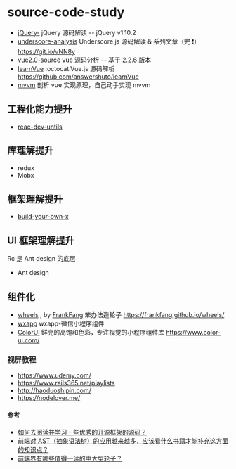 # source-code-study

- [jQuery-](https://github.com/chokcoco/jQuery-) jQuery 源码解读 -- jQuery v1.10.2
- [underscore-analysis](https://github.com/anzichi/underscore-analysis) Underscore.js 源码解读 & 系列文章（完 ❗️） https://git.io/vNN8y
- [vue2.0-source](https://github.com/liutao/vue2.0-source) vue 源码分析 -- 基于 2.2.6 版本
- [learnVue](https://github.com/answershuto/learnVue) :octocat:Vue.js 源码解析 https://github.com/answershuto/learnVue
- [mvvm](https://github.com/DMQ/mvvm) 剖析 vue 实现原理，自己动手实现 mvvm

## 工程化能力提升

- [reac-dev-untils](https://github.com/facebook/create-react-app/tree/next/packages/react-dev-utils)

## 库理解提升

- redux
- Mobx

## 框架理解提升

- [build-your-own-x](https://github.com/danistefanovic/build-your-own-x)

## UI 框架理解提升

Rc 是 Ant design 的底层

- Ant design

## 组件化

- [wheels](https://github.com/FrankFang/wheels) , by [FrankFang](https://github.com/FrankFang/wheels) 笨办法造轮子 https://frankfang.github.io/wheels/
- [wxapp](https://github.com/youzouzou/wxapp) wxapp-微信小程序组件
- [ColorUI](https://github.com/weilanwl/ColorUI) 鲜亮的高饱和色彩，专注视觉的小程序组件库 https://www.color-ui.com/

### 视屏教程

- https://www.udemy.com/
- https://www.rails365.net/playlists
- http://haoduoshipin.com/
- https://nodelover.me/

#### 参考

- [如何去阅读并学习一些优秀的开源框架的源码？](https://www.zhihu.com/question/26766601/answer/101005467)
- [前端对 AST（抽象语法树）的应用越来越多，应该看什么书籍才能补充这方面的知识点？](https://www.zhihu.com/question/268622554/answer/384881779)
- [前端界有哪些值得一读的中大型轮子？](https://www.zhihu.com/question/277068649)
